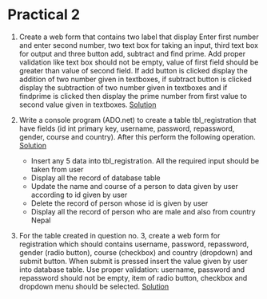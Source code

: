 # Practical 2

1. Create a web form that contains two label that display Enter first number and enter second number, two text box for taking an input, third text box for output and three button add, subtract and find prime. Add proper validation like text box should not be empty, value of first field should be greater than value of second field. If add button is clicked display the addition of two number given in textboxes, if subtract button is clicked display the subtraction of two number given in textboxes and if findprime is clicked then display the prime number from first value to second value given in textboxes. [Solution](NumberOperationsWebApp/README.md)

2. Write a console program (ADO.net) to create a table tbl_registration that have fields (id int primary key, username, password, repassword, gender, course and country). After this perform the following operation. [Solution](UserRegistrationConsoleApp/README.md)

   - Insert any 5 data into tbl_registration. All the required input should be taken from user
   - Display all the record of database table
   - Update the name and course of a person to data given by user according to id given by user
   - Delete the record of person whose id is given by user
   - Display all the record of person who are male and also from country Nepal

3. For the table created in question no. 3, create a web form for registration which should contains username, password, repassword, gender (radio button), course (checkbox) and country (dropdown) and submit button. When submit is pressed insert the value given by user into database table. Use proper validation: username, password and repassword should not be empty, item of radio button, checkbox and dropdown menu should be selected. [Solution](RegistrationForm/README.md)
